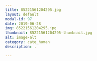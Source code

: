 ```yaml
---
title: 85221561204295.jpg
layout: default
modal-id: 97
date: 2019-06-28
img: 85221561204295.jpg
thumbnail: 85221561204295-thumbnail.jpg
alt: image-alt
category: cate_human
description: .

---
```

